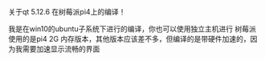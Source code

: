 
关于qt 5.12.6 在树莓派pi4上的编译！

我是在win10的ubuntu子系统下进行的编译，你也可以使用独立主机进行
树莓派使用的是pi4 2G 内存版本，其他版本应该差不多，但编译的是带硬件加速的，因为我需要加速显示流畅的界面
